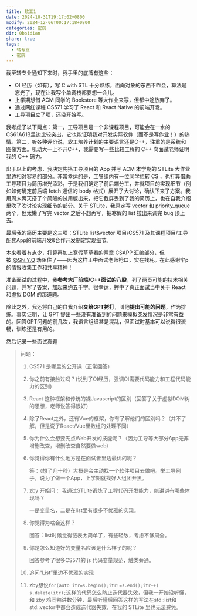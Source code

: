 ```yaml
---
title: 软工1
date: 2024-10-31T19:17:02+0800
modify: 2024-12-06T00:17:18+0800
categories: 密院
dir: Obsidian
share: true
tags:
  - 转专业
  - 密院
---
```


截至转专业通知下来时，我手里的底牌有这些：

- OI 经历（如有），写 C with STL 十分熟练，面向对象的东西不咋会，算法题忘光了，现在让我写个单调栈都要想一会儿。
- 上学期想借 ACM 同学的 Bookstore 等大作业来写，但都中途放弃了。
- 通过网红课程 CS571 学习了 React 和 React Native 的前端开发。
- 工导项目立了项，~~还没开始写~~。

我考虑了以下两点：第一，工导项目是一个非课程项目，可能会在一水的CS61A61B里边比较突出，它也能证明我对开发实际软件（而不是写作业！）的热情。第二，听各种评价说，软工培养计划的主要语言还是C++，注重的是系统和图像方面。机动大一上不开C++，我需要写一些比较工程的 C++ 向面试老师证明我的 C++ 码力。

出于以上的考虑，我决定先搭工导项目的 App 并写 ACM 本学期的 STLite 大作业里边相对容易的部分。非常幸运的是，工导组内有一位同学想转 CS ，也打算借助工导项目为简历增光添彩，于是我们确定了前后端分工，并就项目的实现细节（例如如何确定前后端 fetch 通信的 body 格式）展开了大讨论，确认下来了方案。我用周末两天搭了个简陋的试用版出来，把它截屏丢到了我的简历上，也在自我介绍里吹了吹讨论实现细节的部分。关于 STLite，我原定写 vector 和 priority_queue 两个，但太懒了写完 vector 之后不想再写，把寒假的 list 拉出来调完 bug 顶上去。

最后我的简历主要是这三项：STLite list&vector 项目/CS571 及其课程项目/工导配套App的前端开发&合作开发制定实现细节。

本来看着有点少，打算再加上寒假草草看的两章 CSAPP 汇编部分，但被 [@Shi.Y.Q](https://shuiyuan.sjtu.edu.cn/u/shi.y.q) 劝阻住了——因为这样正中面试老师枪口，实在找死。在此感谢牢p的情报收集工作和共享精神！


准备面试的过程中，我**参考大厂前端/C++面试的八股**，列了两页可能的技术相关问题，并写了答案，加起来约五千字。很幸运，押中了真正面试当中关于 React 和虚拟 DOM 的那道题。

除此之外，我还将自己的自我介绍**交给GPT拷打**，叫他**提出可能的问题**，作为排练。事实证明，让 GPT 提出一些没有准备到的问题来模拟突发情况是非常有益的。回答GPT问题的前几次，我语言组织甚是混乱，但面试时基本可以说得很流畅，训练还是有用的。

然后记录一些面试真题

> 问题：
> 
> 1. CS571 是哪里的公开课（正常回答）
>     
> 2. 你之前有接触过吗？(说到了OI经历，强调OI需要代码能力和工程代码能力的区别)
>     
> 3. React 这种框架和传统的裸Javascript的区别（回答了关于虚拟DOM树的思想，老师说答得很好）
>     
> 4. 除了React之外，还有Vue的框架，你有了解他们的区别吗？（并不了解，但是说了React/Vue里数组的处理不同）
>     
> 5. 你为什么会想要先点Web开发的技能呢？（因为工导等大部分App无非增删改查，增删改查自然要做web）
>     
> 6. 你觉得你有什么地方是在面试者里边最优的呢？
>     
>     答：（想了几十秒）大概是会主动找一个软件项目去做吧。举工导例子，说为了做一个App，上学期就找好人组团开黑。
>     
> 7. zby 开始问： 我通过STLite锻炼了工程代码开发能力，能讲讲有哪些体现吗？
>     
>     一是变量名，二是在list里有很多不优雅的实现。
>     
> 8. 你觉得为啥会这样？
>     
>     回答：list时候觉得链表太简单了，有些轻敌，考虑不够周全。
>     
> 9. 你是怎么知道好的变量名应该是什么样子的呢？
>     
>     回答参考了很多CS571的 js 代码变量规范，触类旁通。
>     
> 10. 追问“List”里边不优雅的实现
>     
> 11. zby想说`for(auto itr=s.begin();itr!=s.end();itr++) s.delete(itr);`这样的代码怎么防止迭代器失效，但我一开始没听懂，和 zby 鸡同鸭讲数分钟，最后听懂后回答这样的写法在std::list和std::vector中都会造成迭代器失效，在我的 STLite 里也无法避免。